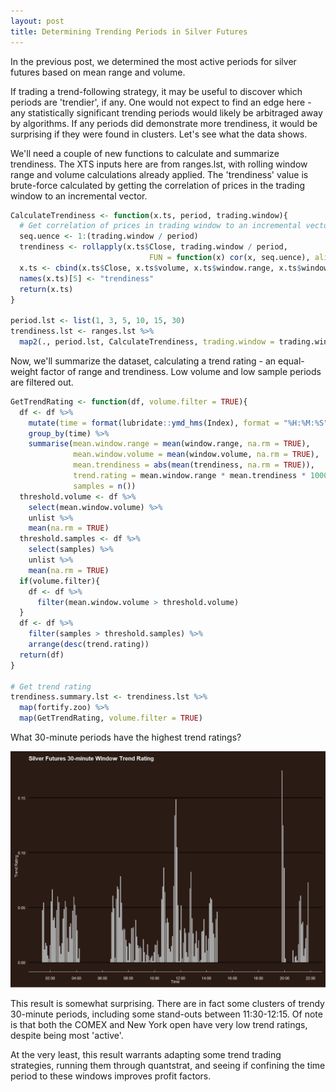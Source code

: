 ```yaml
---
layout: post
title: Determining Trending Periods in Silver Futures
---
```


In the previous post, we determined the most active periods for silver futures based on mean range and volume.

If trading a trend-following strategy, it may be useful to discover which periods are 'trendier', if any.  One would not expect to find an edge here - any statistically significant trending periods would likely be arbitraged away by algorithms.  If any periods did demonstrate more trendiness, it would be surprising if they were found in clusters.  Let's see what the data shows.

We'll need a couple of new functions to calculate and summarize trendiness.  The XTS inputs here are from ranges.lst, with rolling window range and volume calculations already applied.  The 'trendiness' value is brute-force calculated by getting the correlation of prices in the trading window to an incremental vector.

```r
CalculateTrendiness <- function(x.ts, period, trading.window){
  # Get correlation of prices in trading window to an incremental vector
  seq.uence <- 1:(trading.window / period)
  trendiness <- rollapply(x.ts$Close, trading.window / period, 
                               FUN = function(x) cor(x, seq.uence), align = "left")
  x.ts <- cbind(x.ts$Close, x.ts$volume, x.ts$window.range, x.ts$window.volume, trendiness)
  names(x.ts)[5] <- "trendiness"
  return(x.ts)
}

period.lst <- list(1, 3, 5, 10, 15, 30)
trendiness.lst <- ranges.lst %>%
  map2(., period.lst, CalculateTrendiness, trading.window = trading.window)
```

Now, we'll summarize the dataset, calculating a trend rating - an equal-weight factor of range and trendiness.  Low volume and low sample periods are filtered out.

```r
GetTrendRating <- function(df, volume.filter = TRUE){
  df <- df %>%
    mutate(time = format(lubridate::ymd_hms(Index), format = "%H:%M:%S")) %>%
    group_by(time) %>%
    summarise(mean.window.range = mean(window.range, na.rm = TRUE),
              mean.window.volume = mean(window.volume, na.rm = TRUE),
              mean.trendiness = abs(mean(trendiness, na.rm = TRUE)),
              trend.rating = mean.window.range * mean.trendiness * 1000,
              samples = n())
  threshold.volume <- df %>%
    select(mean.window.volume) %>%
    unlist %>%
    mean(na.rm = TRUE)
  threshold.samples <- df %>%
    select(samples) %>%
    unlist %>%
    mean(na.rm = TRUE)
  if(volume.filter){
    df <- df %>%
      filter(mean.window.volume > threshold.volume)
  }
  df <- df %>%
    filter(samples > threshold.samples) %>%
    arrange(desc(trend.rating))
  return(df)
}

# Get trend rating
trendiness.summary.lst <- trendiness.lst %>%
  map(fortify.zoo) %>%
  map(GetTrendRating, volume.filter = TRUE)
```

What 30-minute periods have the highest trend ratings?

![Silver Futures 30-minute Window Trend Rating](/assets/silver_futures_30min_window_trend_rating.png)

This result is somewhat surprising. There are in fact some clusters of trendy 30-minute periods, including some stand-outs between 11:30-12:15.  Of note is that both the COMEX and New York open have very low trend ratings, despite being most 'active'.

At the very least, this result warrants adapting some trend trading strategies, running them through quantstrat, and seeing if confining the time period to these windows improves profit factors.
